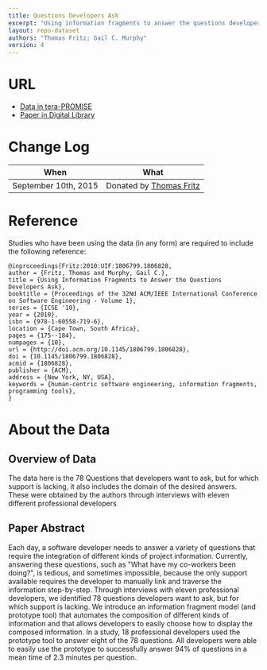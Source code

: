 ```yaml
---
title: Questions Developers Ask
excerpt: "Using information fragments to answer the questions developers ask"
layout: repo-dataset
authors: "Thomas Fritz; Gail C. Murphy"
version: 4
---
```


# URL

* [Data in tera-PROMISE](https://terapromise.csc.ncsu.edu/!/#repo/view/head/other/questions)
* [Paper in Digital Library](http://dl.acm.org/citation.cfm?id=1806828)

# Change Log

When | What
---- | ----
 September 10th, 2015| Donated by [Thomas Fritz](mailto:fritzatifi.uzh.ch)

# Reference

Studies who have been using the data (in any form) are required to include the following reference:

```
@inproceedings{Fritz:2010:UIF:1806799.1806828,
author = {Fritz, Thomas and Murphy, Gail C.},
title = {Using Information Fragments to Answer the Questions Developers Ask},
booktitle = {Proceedings of the 32Nd ACM/IEEE International Conference on Software Engineering - Volume 1},
series = {ICSE '10},
year = {2010},
isbn = {978-1-60558-719-6},
location = {Cape Town, South Africa},
pages = {175--184},
numpages = {10},
url = {http://doi.acm.org/10.1145/1806799.1806828},
doi = {10.1145/1806799.1806828},
acmid = {1806828},
publisher = {ACM},
address = {New York, NY, USA},
keywords = {human-centric software engineering, information fragments, programming tools},
}
```

# About the Data

## Overview of Data

The data here is the 78 Questions that developers want to ask, but for which support is lacking, it also includes the domain of the desired answers. These were obtained by the authors through interviews with eleven different professional developers

## Paper Abstract

Each day, a software developer needs to answer a variety of questions that require the integration of different kinds of project information. Currently, answering these questions, such as "What have my co-workers been doing?", is tedious, and sometimes impossible, because the only support available requires the developer to manually link and traverse the information step-by-step. Through interviews with eleven professional developers, we identified 78 questions developers want to ask, but for which support is lacking. We introduce an information fragment model (and prototype tool) that automates the composition of different kinds of information and that allows developers to easily choose how to display the composed information. In a study, 18 professional developers used the prototype tool to answer eight of the 78 questions. All developers were able to easily use the prototype to successfully answer 94% of questions in a mean time of 2.3 minutes per question.
